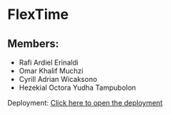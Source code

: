 # FlexTime

## Members:

- Rafi Ardiel Erinaldi
- Omar Khalif Muchzi
- Cyrill Adrian Wicaksono
- Hezekial Octora Yudha Tampubolon


Deployment: [Click here to open the deployment](https://classical-pig-hezboomin-35222bd8.koyeb.app/)